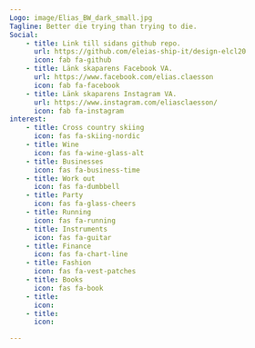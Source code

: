 ```yaml
---
Logo: image/Elias_BW_dark_small.jpg
Tagline: Better die trying than trying to die.
Social:
    - title: Link till sidans github repo.
      url: https://github.com/eleias-ship-it/design-elcl20
      icon: fab fa-github
    - title: Länk skaparens Facebook VA.
      url: https://www.facebook.com/elias.claesson
      icon: fab fa-facebook
    - title: Länk skaparens Instagram VA.
      url: https://www.instagram.com/eliasclaesson/
      icon: fab fa-instagram
interest:
    - title: Cross country skiing   
      icon: fas fa-skiing-nordic
    - title: Wine   
      icon: fas fa-wine-glass-alt
    - title: Businesses    
      icon: fas fa-business-time
    - title: Work out
      icon: fas fa-dumbbell
    - title: Party   
      icon: fas fa-glass-cheers
    - title: Running
      icon: fas fa-running
    - title: Instruments
      icon: fas fa-guitar
    - title: Finance   
      icon: fas fa-chart-line
    - title: Fashion
      icon: fas fa-vest-patches
    - title: Books
      icon: fas fa-book
    - title:    
      icon:
    - title:    
      icon:

---
```

